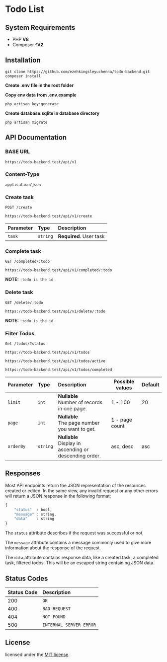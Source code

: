# Todo List

## System Requirements
- PHP **V8**
- Composer **^V2**

## Installation

```
git clone https://github.com/ezehkingsleyuchenna/todo-backend.git
composer install
```

**Create .env file in the root folder**

**Copy env data from .env.example**

```
php artisan key:generate
```

**Create database.sqlite in database directory**

```
php artisan migrate
```

## API Documentation
### BASE URL
```http request
https://todo-backend.test/api/v1
```
### Content-Type
`application/json`

### Create task
`POST /create`
```http request
https://todo-backend.test/api/v1/create
```

| Parameter | Type     | Description             |
|:----------|:---------|:------------------------|
| `task`    | `string` | **Required**. User task |

### Complete task
`GET /completed/:todo`
```http request
https://todo-backend.test/api/v1/completed/:todo
```
**NOTE:** `:todo is the id`

### Delete task
`GET /delete/:todo`
```http request
https://todo-backend.test/api/v1/delete/:todo
```
**NOTE:** `:todo is the id`

### Filter Todos
`Get /todos/?status`
```http request
https://todo-backend.test/api/v1/todos
```
```http request
https://todo-backend.test/api/v1/todos/active
```
```http request
https://todo-backend.test/api/v1/todos/completed
```

| Parameter | Type     | Description                                                                 | Possible values | Default |
|:----------|:---------|:----------------------------------------------------------------------------|-----------------|:--------|
| `limit`   | `int`    | **Nullable** <br/> Number of records in one page.                           | 1 - 100         | 20      |
| `page`    | `int`    | **Nullable** <br/>The page number you want to get.                          | 1 - page count  |         |
| `orderBy` | `string` | **Nullable** <br/>Display in ascending or descending order.                 | asc, desc       | asc     |


## Responses

Most API endpoints return the JSON representation of the resources created or edited. In the same view, any invalid request or any other errors will return a JSON
response in the following format:

```javascript
{
    "status"  : bool,
    "message" : string,
    "data"    : string
}
```

The `status` attribute describes if the request was successful or not.

The `message` attribute contains a message commonly used to give more information about the response of the request.

The `data` attribute contains response data, like a created task, a completed task, filtered todos. This will be an escaped string containing JSON data.

## Status Codes

| Status Code | Description             |
|:------------|:------------------------|
| 200         | `OK`                    |
| 400         | `BAD REQUEST`           |
| 404         | `NOT FOUND`             |
| 500         | `INTERNAL SERVER ERROR` |

## License

licensed under the [MIT license](https://opensource.org/licenses/MIT).
